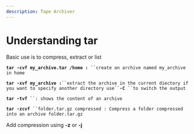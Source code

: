 ```yaml
---
description: Tape Archiver
---
```


# Understanding tar

Basic use is to compress, extract or list

**`tar -cvf my_archive.tar /home :`**` ``create an archive named my_archive in home`

**`tar -xvf my_archive :`**` ``extract the archive in the current diectory if you want to specify another directory use`` `**`-C`**` ``to switch the output`

**`tar -tvf`**` ``: shows the content of an archive`

**`tar -zcvf`**` ``folder.tar.gz compressed : Compress a folder compressed into an archive folder.tar.gz`

Add compression using **-z** or **-j**


